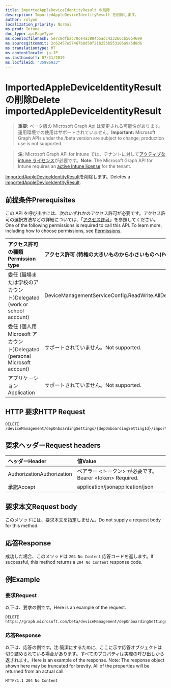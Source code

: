 ```yaml
---
title: ImportedAppleDeviceIdentityResult の削除
description: ImportedAppleDeviceIdentityResult を削除します。
author: rolyon
localization_priority: Normal
ms.prod: Intune
doc_type: apiPageType
ms.openlocfilehash: 5e7c8dfbac70ce4a3804b5adc423266cb50b4699
ms.sourcegitcommit: 2c62457e57467b8d50f21b255b553106a9a5d8d6
ms.translationtype: MT
ms.contentlocale: ja-JP
ms.lasthandoff: 07/31/2019
ms.locfileid: "35986933"
---
```

# <a name="delete-importedappledeviceidentityresult"></a><span data-ttu-id="ce3e4-103">ImportedAppleDeviceIdentityResult の削除</span><span class="sxs-lookup"><span data-stu-id="ce3e4-103">Delete importedAppleDeviceIdentityResult</span></span>

> <span data-ttu-id="ce3e4-104">**重要:** ベータ版の Microsoft Graph Api は変更される可能性があります。運用環境での使用はサポートされていません。</span><span class="sxs-lookup"><span data-stu-id="ce3e4-104">**Important:** Microsoft Graph APIs under the /beta version are subject to change; production use is not supported.</span></span>

> <span data-ttu-id="ce3e4-105">**注:** Microsoft Graph API for Intune では、テナントに対して[アクティブな intune ライセンス](https://go.microsoft.com/fwlink/?linkid=839381)が必要です。</span><span class="sxs-lookup"><span data-stu-id="ce3e4-105">**Note:** The Microsoft Graph API for Intune requires an [active Intune license](https://go.microsoft.com/fwlink/?linkid=839381) for the tenant.</span></span>

<span data-ttu-id="ce3e4-106">[ImportedAppleDeviceIdentityResult](../resources/intune-enrollment-importedappledeviceidentityresult.md)を削除します。</span><span class="sxs-lookup"><span data-stu-id="ce3e4-106">Deletes a [importedAppleDeviceIdentityResult](../resources/intune-enrollment-importedappledeviceidentityresult.md).</span></span>

## <a name="prerequisites"></a><span data-ttu-id="ce3e4-107">前提条件</span><span class="sxs-lookup"><span data-stu-id="ce3e4-107">Prerequisites</span></span>
<span data-ttu-id="ce3e4-p101">この API を呼び出すには、次のいずれかのアクセス許可が必要です。アクセス許可の選択方法などの詳細については、「[アクセス許可](/graph/permissions-reference)」を参照してください。</span><span class="sxs-lookup"><span data-stu-id="ce3e4-p101">One of the following permissions is required to call this API. To learn more, including how to choose permissions, see [Permissions](/graph/permissions-reference).</span></span>

|<span data-ttu-id="ce3e4-110">アクセス許可の種類</span><span class="sxs-lookup"><span data-stu-id="ce3e4-110">Permission type</span></span>|<span data-ttu-id="ce3e4-111">アクセス許可 (特権の大きいものから小さいものへ)</span><span class="sxs-lookup"><span data-stu-id="ce3e4-111">Permissions (from most to least privileged)</span></span>|
|:---|:---|
|<span data-ttu-id="ce3e4-112">委任 (職場または学校のアカウント)</span><span class="sxs-lookup"><span data-stu-id="ce3e4-112">Delegated (work or school account)</span></span>|<span data-ttu-id="ce3e4-113">DeviceManagementServiceConfig.ReadWrite.All</span><span class="sxs-lookup"><span data-stu-id="ce3e4-113">DeviceManagementServiceConfig.ReadWrite.All</span></span>|
|<span data-ttu-id="ce3e4-114">委任 (個人用 Microsoft アカウント)</span><span class="sxs-lookup"><span data-stu-id="ce3e4-114">Delegated (personal Microsoft account)</span></span>|<span data-ttu-id="ce3e4-115">サポートされていません。</span><span class="sxs-lookup"><span data-stu-id="ce3e4-115">Not supported.</span></span>|
|<span data-ttu-id="ce3e4-116">アプリケーション</span><span class="sxs-lookup"><span data-stu-id="ce3e4-116">Application</span></span>|<span data-ttu-id="ce3e4-117">サポートされていません。</span><span class="sxs-lookup"><span data-stu-id="ce3e4-117">Not supported.</span></span>|

## <a name="http-request"></a><span data-ttu-id="ce3e4-118">HTTP 要求</span><span class="sxs-lookup"><span data-stu-id="ce3e4-118">HTTP Request</span></span>
<!-- {
  "blockType": "ignored"
}
-->
``` http
DELETE /deviceManagement/depOnboardingSettings/{depOnboardingSettingId}/importedAppleDeviceIdentities/{importedAppleDeviceIdentityId}
```

## <a name="request-headers"></a><span data-ttu-id="ce3e4-119">要求ヘッダー</span><span class="sxs-lookup"><span data-stu-id="ce3e4-119">Request headers</span></span>
|<span data-ttu-id="ce3e4-120">ヘッダー</span><span class="sxs-lookup"><span data-stu-id="ce3e4-120">Header</span></span>|<span data-ttu-id="ce3e4-121">値</span><span class="sxs-lookup"><span data-stu-id="ce3e4-121">Value</span></span>|
|:---|:---|
|<span data-ttu-id="ce3e4-122">Authorization</span><span class="sxs-lookup"><span data-stu-id="ce3e4-122">Authorization</span></span>|<span data-ttu-id="ce3e4-123">ベアラー &lt;トークン&gt; が必要です。</span><span class="sxs-lookup"><span data-stu-id="ce3e4-123">Bearer &lt;token&gt; Required.</span></span>|
|<span data-ttu-id="ce3e4-124">承諾</span><span class="sxs-lookup"><span data-stu-id="ce3e4-124">Accept</span></span>|<span data-ttu-id="ce3e4-125">application/json</span><span class="sxs-lookup"><span data-stu-id="ce3e4-125">application/json</span></span>|

## <a name="request-body"></a><span data-ttu-id="ce3e4-126">要求本文</span><span class="sxs-lookup"><span data-stu-id="ce3e4-126">Request body</span></span>
<span data-ttu-id="ce3e4-127">このメソッドには、要求本文を指定しません。</span><span class="sxs-lookup"><span data-stu-id="ce3e4-127">Do not supply a request body for this method.</span></span>

## <a name="response"></a><span data-ttu-id="ce3e4-128">応答</span><span class="sxs-lookup"><span data-stu-id="ce3e4-128">Response</span></span>
<span data-ttu-id="ce3e4-129">成功した場合、このメソッドは `204 No Content` 応答コードを返します。</span><span class="sxs-lookup"><span data-stu-id="ce3e4-129">If successful, this method returns a `204 No Content` response code.</span></span>

## <a name="example"></a><span data-ttu-id="ce3e4-130">例</span><span class="sxs-lookup"><span data-stu-id="ce3e4-130">Example</span></span>

### <a name="request"></a><span data-ttu-id="ce3e4-131">要求</span><span class="sxs-lookup"><span data-stu-id="ce3e4-131">Request</span></span>
<span data-ttu-id="ce3e4-132">以下は、要求の例です。</span><span class="sxs-lookup"><span data-stu-id="ce3e4-132">Here is an example of the request.</span></span>
``` http
DELETE https://graph.microsoft.com/beta/deviceManagement/depOnboardingSettings/{depOnboardingSettingId}/importedAppleDeviceIdentities/{importedAppleDeviceIdentityId}
```

### <a name="response"></a><span data-ttu-id="ce3e4-133">応答</span><span class="sxs-lookup"><span data-stu-id="ce3e4-133">Response</span></span>
<span data-ttu-id="ce3e4-p102">以下は、応答の例です。注:簡潔にするために、ここに示す応答オブジェクトは切り詰められている場合があります。すべてのプロパティは実際の呼び出しから返されます。</span><span class="sxs-lookup"><span data-stu-id="ce3e4-p102">Here is an example of the response. Note: The response object shown here may be truncated for brevity. All of the properties will be returned from an actual call.</span></span>
``` http
HTTP/1.1 204 No Content
```





